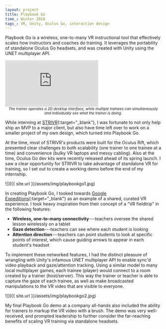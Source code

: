 ```yaml
---
layout: project
title: Playbook Go
time_: Winter 2018
tags_: VR, Unity, Oculus Go, interaction design
---
```


Playbook Go is a wireless, one-to-many VR instructional tool that effectively scales how instructors and coaches do training. It leverages the portability of standalone Oculus Go headsets, and was created with Unity using the UNET multiplayer API.

<p><div class="yt-vid-wrapper"><iframe src="https://www.youtube.com/embed/S7rBHZ6hDKU?rel=0&amp;showinfo=0" frameborder="0" allow="encrypted-media" allowfullscreen></iframe></div>
<center><sub><i>The trainer operates a 2D desktop interface, while multiple trainees can simultaneously and individually see what the trainer is doing.</i></sub></center></p>

While interning at [STRIVR](https://strivr.com/){:target="_blank"}, I was fortunate to not only help ship an MVP to a major client, but also have time left over to work on a smaller project of my own design, which turned into Playbook Go.

At the time, most of STRIVR's products were built for the Oculus Rift, which presented clear challenges to both scalability (one trainer to one trainee at a time) and convenience (bulky VR laptops and messy cabling). Also at the time, Oculus Go dev kits were recently released ahead of its spring launch. I saw a clear opportunity for STRIVR to take advantage of standalone VR for training, so I set out to create a working demo before the end of my internship.

![]({{ site.url }}/assets/img/playbookgo1.jpg)

In creating Playbook Go, I tooked towards [Google Expeditions](https://edu.google.com/expeditions/#about){:target="_blank"} as an example of a shared, curated VR experience. I took heavy inspiration from their concept of a "VR fieldtrip" in the following features:

* **Wireless, one-to-many connectivity**---teachers oversee the shared lesson wirelessly on a tablet
* **Gaze detection**---teachers can see where each student is looking
* **Attention direction**---teachers can point students to look at specific points of interest, which cause guiding arrows to appear in each student's headset

To implement these networked features, I had the distinct pleasure of wrangling with Unity's infamous UNET multiplayer API to enable sync'd video playback and gaze/attention tracking. Using a similar model to many local multiplayer games, each trainee (player) would connect to a room created by a trainer (host/server). This way the trainer or teacher is able to capture the gaze of each trainee, as well as make broadcasted manipulations to the VR video that are visible to everyone.

![]({{ site.url }}/assets/img/playbookgo2.jpg)

My final Playbook Go demo at a company all-hands also included the ability for trainers to markup the VR video with a brush. The demo was very well-received, and prompted leadership to further consider the far-reaching benefits of scaling VR training via standalone headsets.
